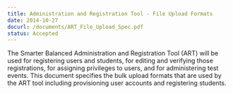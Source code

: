 ```yaml
---
title: Administration and Registration Tool - File Upload Formats
date: 2014-10-27
docurl: /documents/ART_File_Upload_Spec.pdf
status: Accepted
---
```

The Smarter Balanced Administration and Registration Tool (ART) will be used for registering users and students, for editing and verifying those registrations, for assigning privileges to users, and for administering test events. This document specifies the bulk upload formats that are used by the ART tool including provisioning user accounts and registering students.